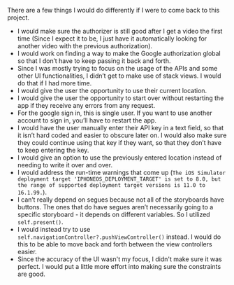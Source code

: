 There are a few things I would do differently if I were to come back to this project.

- I would make sure the authorizer is still good after I get a video the first time (Since I expect it to be, I just have it automatically looking for another video with the previous authorization).
- I would work on finding a way to make the Google authorization global so that I don’t have to keep passing it back and forth.
- Since I was mostly trying to focus on the usage of the APIs and some other UI functionalities, I didn’t get to make use of stack views. I would do that if I had more time.
- I would give the user the opportunity to use their current location.
- I would give the user the opportunity to start over without restarting the app if they receive any errors from any request.
- For the google sign in, this is single user. If you want to use another account to sign in, you’ll have to restart the app.
- I would have the user manually enter their API key in a text field, so that it isn’t hard coded and easier to obscure later on. I would also make sure they could continue using that key if they want, so that they don’t have to keep entering the key.
- I would give an option to use the previously entered location instead of needing to write it over and over.
- I would address the run-time warnings that come up (`The iOS Simulator deployment target 'IPHONEOS_DEPLOYMENT_TARGET' is set to 8.0, but the range of supported deployment target versions is 11.0 to 16.1.99.`).
- I can’t really depend on segues because not all of the storyboards have buttons. The ones that do have segues aren’t necessarily going to a specific storyboard - it depends on different variables. So I utilized `self.present()`.
- I would instead try to use `self.navigationController?.pushViewController()` instead. I would do this to be able to move back and forth between the view controllers easier.
- Since the accuracy of the UI wasn't my focus, I didn't make sure it was perfect. I would put a little more effort into making sure the
  constraints are good.
